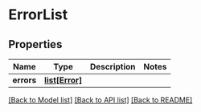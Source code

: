 # ErrorList

## Properties
Name | Type | Description | Notes
------------ | ------------- | ------------- | -------------
**errors** | [**list[Error]**](Error.md) |  | 

[[Back to Model list]](../README.md#documentation-for-models) [[Back to API list]](../README.md#documentation-for-api-endpoints) [[Back to README]](../README.md)


